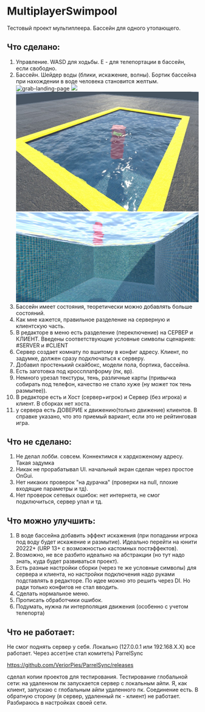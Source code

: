 # MultiplayerSwimpool
Тестовый проект мультиплеера. Бассейн для одного утопающего.

## Что сделано: 
1) Управление. WASD для ходьбы. E - для телепортации в бассейн, если свободно.
2) Бассейн. Шейдер воды (блики, искажение, волны). Бортик бассейна при нахождении в воде человека становится желтым.
![grab-landing-page](https://github.com/sally552/MultiplayerSwimpool/blob/main/GitResource/Bliki.gif)
![](http://www.reactiongifs.us/wp-content/uploads/2013/10/nuh_uh_conan_obrien.gif)
![](https://github.com/sally552/MultiplayerSwimpool/blob/main/GitResource/app.jpg)
![](https://github.com/sally552/MultiplayerSwimpool/blob/main/GitResource/app1.jpg)
3) Бассейн имеет состояния, теоретически можно добавлять больше состояний.
4) Как мне кажется, правильное разделение на серверную и клиентскую часть.
5) В редакторе в меню есть разделение (переключение) на СЕРВЕР и КЛИЕНТ. Введены соответствующие условные символы сценариев: #SERVER и #CLIENT
6) Сервер создает комнату по вшитому в конфиг адресу. Клиент, по задумке, должен сразу подключаться к серверу.
7) Добавил простенький скайбокс, модели пола, бортика, бассейна.
8) Eсть заготовка под кроссплатформу (пк, вр).
9) Немного урезал текстуры, тень, различные карты (привычка собирать под телефон, качество не стало хуже (ну может ток тень размытее)).
10) В редакторе есть и Хост (сервер+игрок) и Сервер (без игрока) и клиент. В сборках нет хоста.
11) у сервера есть ДОВЕРИЕ к движению(только движение) клиентов. В справке указано, что это приемый вариант, если это не рейтинговая игра.

## Что не сделано:
1) Не делал лобби. совсем. Коннектимся к хардкоженому адресу. Такая задумка
2) Никак не прорабатывал UI. начальный экран сделан через простое OnGui.
3) Нет никаких проверок  "на дурачка" (проверки на null, плохие входящие параметры и тд).
4) Нет проверок сетевых ошибок: нет интернета, не смог подключиться, сервер упал и тд.


## Что можно улучшить:
1) В воде бассейна добавить эффект искажения (при попадании игрока под воду будет искажение и размытие). Идеально перейти на юнити 20222+ (URP 13+ с возможностью кастомных постэффектов).
2) Возможно, не все разбито идеально на абстракции (но тут надо знать, куда будет развиваться проект).
3) Есть разные настройки сборки (через те же условные символы) для сервера и клиента, но настройки подключения надо руками подставлять в редакторе. По идее можно это решить через DI. Но ради только конфигов не стал вводить.
4) Сделать нормальное меню.
5) Прописать обработчики ошибок.
6) Подумать, нужна ли интерполяция движения (особенно с учетом телепорта)

## Что не работает:
Не смог поднять сервер у себя. Локально (127.0.0.1 или 192.168.Х.Х) все работает. Через ассет(не стал комитеть) ParrelSync

https://github.com/VeriorPies/ParrelSync/releases

сделал копии проектов для тестирования. Тестирование глобальной сети: на удаленном пк запускается сервер с локальным айпи. Я, как клиент, запускаю с глобальным айпи удаленного пк. Соединение есть. В обратную сторону (я сервер, удаленный пк - клиент) не работает. Разбираюсь в настройках своей сети.
